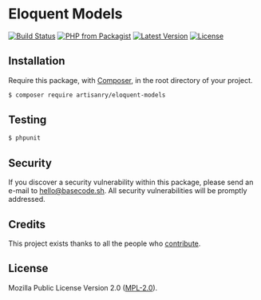 # Eloquent Models

[![Build Status](https://img.shields.io/travis/artisanry/Eloquent-Models/master.svg?style=flat-square)](https://travis-ci.org/artisanry/Eloquent-Models)
[![PHP from Packagist](https://img.shields.io/packagist/php-v/artisanry/eloquent-models.svg?style=flat-square)]()
[![Latest Version](https://img.shields.io/github/release/artisanry/Eloquent-Models.svg?style=flat-square)](https://github.com/artisanry/Eloquent-Models/releases)
[![License](https://img.shields.io/packagist/l/artisanry/Eloquent-Models.svg?style=flat-square)](https://packagist.org/packages/artisanry/Eloquent-Models)

## Installation

Require this package, with [Composer](https://getcomposer.org/), in the root directory of your project.

``` bash
$ composer require artisanry/eloquent-models
```

## Testing

``` bash
$ phpunit
```

## Security

If you discover a security vulnerability within this package, please send an e-mail to hello@basecode.sh. All security vulnerabilities will be promptly addressed.

## Credits

This project exists thanks to all the people who [contribute](../../contributors).

## License

Mozilla Public License Version 2.0 ([MPL-2.0](./LICENSE)).
